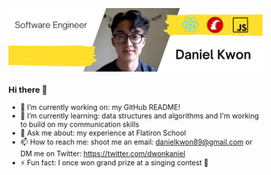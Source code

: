 ![](assets/images/yellow-linkedin-header-2.png)

### Hi there 👋

- 🔭 I’m currently working on: my GitHub README!
- 🌱 I’m currently learning: data structures and algorithms and I'm working to build on my communication skills
- 💬 Ask me about: my experience at Flatiron School
- 📫 How to reach me: shoot me an email: danielkwon89@gmail.com or DM me on Twitter: https://twitter.com/dwonkaniel
- ⚡ Fun fact: I once won grand prize at a singing contest 🎤